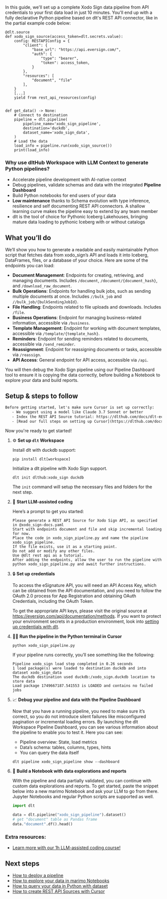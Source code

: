 In this guide, we'll set up a complete Xodo Sign data pipeline from API credentials to your first data load in just 10 minutes. You'll end up with a fully declarative Python pipeline based on dlt's REST API connector, like in the partial example code below:

```python-outcome
@dlt.source
def xodo_sign_source(access_token=dlt.secrets.value):
    config: RESTAPIConfig = {
        "client": {
            "base_url": "https://api.eversign.com/",
            "auth": {
                "type": "bearer",
                "token": access_token,
            }
        },
        "resources": [
            "document", "file"
        ],
    }
    [...]
    yield from rest_api_resources(config)


def get_data() -> None:
    # Connect to destination
    pipeline = dlt.pipeline(
        pipeline_name='xodo_sign_pipeline',
        destination='duckdb',
        dataset_name='xodo_sign_data', 
    )
    # Load the data
    load_info = pipeline.run(xodo_sign_source())
    print(load_info) 
```

### Why use dltHub Workspace with LLM Context to generate Python pipelines?

- Accelerate pipeline development with AI-native context
- Debug pipelines, validate schemas and data with the integrated **Pipeline Dashboard**
- Build Python notebooks for end users of your data
- **Low maintenance** thanks to Schema evolution with type inference, resilience and self documenting REST API connectors. A shallow learning curve makes the pipeline easy to extend by any team member
- dlt is the tool of choice for Pythonic Iceberg Lakehouses, bringing mature data loading to pythonic Iceberg with or without catalogs

## What you’ll do

We’ll show you how to generate a readable and easily maintainable Python script that fetches data from xodo_sign’s API and loads it into Iceberg, DataFrames, files, or a database of your choice. Here are some of the endpoints you can load:

- **Document Management**: Endpoints for creating, retrieving, and managing documents. Includes `/document`, `/document/{document_hash}`, and `/download_raw_document`.
- **Bulk Operations**: Endpoints for handling bulk jobs, such as sending multiple documents at once. Includes `//bulk_job` and `//bulk_job/{bulkSendingJobId}`.
- **File Handling**: Endpoints related to file uploads and downloads. Includes `/file`.
- **Business Operations**: Endpoint for managing business-related information, accessible via `/business`.
- **Template Management**: Endpoint for working with document templates, accessible via `/template/{template_hash}`.
- **Reminders**: Endpoint for sending reminders related to documents, accessible via `/send_reminder`.
- **Reassignment**: Endpoint for reassigning documents or tasks, accessible via `/reassign`.
- **API Access**: General endpoint for API access, accessible via `/api`.

You will then debug the Xodo Sign pipeline using our Pipeline Dashboard tool to ensure it is copying the data correctly, before building a Notebook to explore your data and build reports.

## Setup & steps to follow

```default
Before getting started, let's make sure Cursor is set up correctly:
   - We suggest using a model like Claude 3.7 Sonnet or better
   - Index the REST API Source tutorial: https://dlthub.com/docs/dlt-ecosystem/verified-sources/rest_api/ and add it to context as **@dlt rest api**
   - [Read our full steps on setting up Cursor](https://dlthub.com/docs/dlt-ecosystem/llm-tooling/cursor-restapi#23-configuring-cursor-with-documentation)
```

Now you're ready to get started!

1. ⚙️ **Set up `dlt` Workspace**
    
    Install dlt with duckdb support:
    ```shell
    pip install dlt[workspace]
    ```

    Initialize a dlt pipeline with Xodo Sign support.
    ```shell
    dlt init dlthub:xodo_sign duckdb
    ```

    The `init` command will setup the necessary files and folders for the next step.
    
2. 🤠 **Start LLM-assisted coding**
    
    Here’s a prompt to get you started:
    
    ```prompt
    Please generate a REST API Source for Xodo Sign API, as specified in @xodo_sign-docs.yaml 
    Start with endpoints document and file and skip incremental loading for now. 
    Place the code in xodo_sign_pipeline.py and name the pipeline xodo_sign_pipeline. 
    If the file exists, use it as a starting point. 
    Do not add or modify any other files. 
    Use @dlt rest api as a tutorial. 
    After adding the endpoints, allow the user to run the pipeline with python xodo_sign_pipeline.py and await further instructions.
    ```

    
3. 🔒 **Set up credentials** 
    
    To access the eSignature API, you will need an API Access Key, which can be obtained from the API documentation, and you need to follow the OAuth 2.0 process for App Registration and obtaining OAuth Credentials, including the OAuth Token.
    
    To get the appropriate API keys, please visit the original source at https://eversign.com/api/documentation/methods.
    If you want to protect your environment secrets in a production environment, look into [setting up credentials with dlt](https://dlthub.com/docs/walkthroughs/add_credentials).
    
4. 🏃‍♀️ **Run the pipeline in the Python terminal in Cursor**
    
    ```shell
    python xodo_sign_pipeline.py
    ```
    
    If your pipeline runs correctly, you’ll see something like the following:
    
    ```shell
    Pipeline xodo_sign load step completed in 0.26 seconds
    1 load package(s) were loaded to destination duckdb and into dataset xodo_sign_data
    The duckdb destination used duckdb:/xodo_sign.duckdb location to store data
    Load package 1749667187.541553 is LOADED and contains no failed jobs
    ```
    
5. 📈 **Debug your pipeline and data with the Pipeline Dashboard**

    Now that you have a running pipeline, you need to make sure it’s correct, so you do not introduce silent failures like misconfigured pagination or incremental loading errors. By launching the dlt Workspace Pipeline Dashboard, you can see various information about the pipeline to enable you to test it. Here you can see:
    - Pipeline overview: State, load metrics
    - Data’s schema: tables, columns, types, hints
    - You can query the data itself
    
    ```shell
    dlt pipeline xodo_sign_pipeline show --dashboard
    ```
    
6. 🐍 **Build a Notebook with data explorations and reports**

    With the pipeline and data partially validated, you can continue with custom data explorations and reports. To get started, paste the snippet below into a new marimo Notebook and ask your LLM to go from there. Jupyter Notebooks and regular Python scripts are supported as well.

    
    ```python
    import dlt

   data = dlt.pipeline("xodo_sign_pipeline").dataset()
   # get "document" table as Pandas frame
   data."document".df().head()
    ```

### Extra resources:

- [Learn more with our 1h LLM-assisted coding course!](https://www.youtube.com/watch?v=GGid70rnJuM)

## Next steps

- [How to deploy a pipeline](https://dlthub.com/docs/walkthroughs/deploy-a-pipeline)
- [How to explore your data in marimo Notebooks](https://dlthub.com/docs/general-usage/dataset-access/marimo)
- [How to query your data in Python with dataset](https://dlthub.com/docs/general-usage/dataset-access/dataset)
- [How to create REST API Sources with Cursor](https://dlthub.com/docs/dlt-ecosystem/llm-tooling/cursor-restapi)
